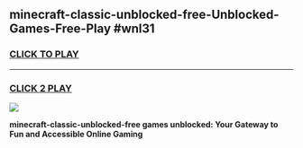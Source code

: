 
## minecraft-classic-unblocked-free-Unblocked-Games-Free-Play #wnl31
<h3>
<a href="https://us.freeplayer.one?title=minecraft-classic-unblocked-free&ref=9M">CLICK TO PLAY</a></h3>
<hr>

<h3>
<a href="https://us.freeplayer.one?title=minecraft-classic-unblocked-free&ref=9M">CLICK 2 PLAY</a>
  
</h3>

<a href="https://us.freeplayer.one?title=minecraft-classic-unblocked-free&ref=9M"><img src="https://clearcache.store/games.png"></a>


**minecraft-classic-unblocked-free games unblocked: Your Gateway to Fun and Accessible Online Gaming**
